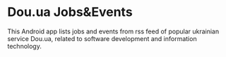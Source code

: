 # Dou.ua Jobs&Events
This Android app lists jobs and events from rss feed of popular ukrainian service Dou.ua, related to software development and information technology.
